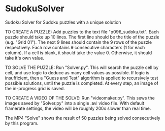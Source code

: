 # SudokuSolver
Sudoku Solver for Sudoku puzzles with a unique solution

TO CREATE A PUZZLE:
  Add puzzles to the text file "p096_sudoku.txt".
  Each puzzle should take up 10 lines. The first line should be the title of the puzzle (e.g. "Grid 01").
  The next 9 lines should contain the 9 rows of the puzzle respectively. Each row contains 9 consecutive characters (1 for each column).
  If a cell is blank, it should take the value 0. Otherwise, it should take it's own value.
  
TO SOLVE THE PUZZLE:
  Run "Solver.py". This will search the puzzle cell by cell, and use logic to deduce as many cell values as possible. If logic is
  insufficient, then a "Guess and Test" algorithm is applied to recursively test possible solutions, until the puzzle is completed.
  At every step, an image of the in-progress grid is saved.
  
TO CREATE A VIDEO OF THE SOLVE:
  Run "videomaker.py". This sews the images saved by "Solver.py" into a single .avi video file. With default framerate settings, the video
  will be roughly 200x slower than real time.
  
The MP4 "Solve" shows the result of 50 puzzles being solved consecutively by this program.
